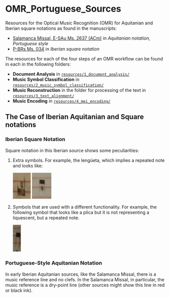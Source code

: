 # OMR_Portuguese_Sources

Resources for the Optical Music Recognition (OMR) for Aquitanian and Iberian square notations as found in the manuscripts:
- [Salamanca Missal, E-SAu Ms. 2637 (ACm)](https://pemdatabase.eu/source/48357) in _Aquitanian notation, Portuguese style_
- [P-BRs Ms. 034](https://pemdatabase.eu/source/47612) in _Iberian square notation_

The resources for each of the four steps of an OMR workflow can be found in each in the following folders:
- **Document Analysis** in [`resources/1_document_analysis/`](https://github.com/ECHOES-from-the-Past/OMR_Portuguese_Sources/tree/main/resources/1_document_analysis)
- **Music Symbol Classification** in [`resources/2_music_symbol_classification/`](https://github.com/ECHOES-from-the-Past/OMR_Portuguese_Sources/tree/main/resources/2_music_symbol_classification)
- **Music Reconstruction** in the folder for processing of the text in [`resources/3_text_alignment/`](https://github.com/ECHOES-from-the-Past/OMR_Portuguese_Sources/tree/main/resources/3_text_alignment)
- **Music Encoding** in [`resources/4_mei_encoding/`](https://github.com/ECHOES-from-the-Past/OMR_Portuguese_Sources/tree/main/resources/4_mei_encoding)

## The Case of Iberian Aquitanian and Square notations

### Iberian Square Notation
Square notation in this Iberian source shows some peculiarities:
1. Extra symbols. For example, the lengüeta, which implies a repeated note and looks like:

   <img src="./resources/4_mei_encoding/_images/square/SQlenguetaup.jpg" width="56p" alt="LenguetaUp"/>  ![LenguetaDown](./resources/4_mei_encoding/_images/square/lenguetadown.png)
     
2. Symbols that are used with a different functionality. For example, the following symbol that looks like a plica but it is not representing a liquescent, but a repeated note.

   ![TwoTailsDown](./resources/4_mei_encoding/_images/square/twostemsdown.png)

### Portuguese-Style Aquitanian Notation
In early Iberian Aquitanian sources, like the Salamanca Missal, there is a music reference line and no clefs. In the Salamanca Missal, in particular, the music reference is a dry-point line (other sources might show this line in red or black ink).

